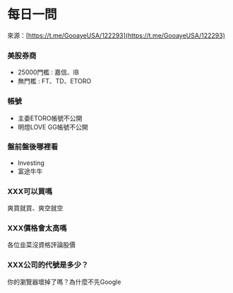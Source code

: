 # 每日一問

來源：[https://t.me/GooayeUSA/122293](https://t.me/GooayeUSA/122293)

### 美股券商

- 25000門檻 : 嘉信、IB
- 無門檻 : FT、TD、ETORO

### 帳號

- 主委ETORO帳號不公開
- 明燈LOVE GG帳號不公開

### 盤前盤後哪裡看

- Investing
- 富途牛牛

### XXX可以買嗎

爽買就買、爽空就空

### XXX價格會太高嗎

各位韭菜沒資格評論股價

### XXX公司的代號是多少？

你的瀏覽器壞掉了嗎？為什麼不先Google
